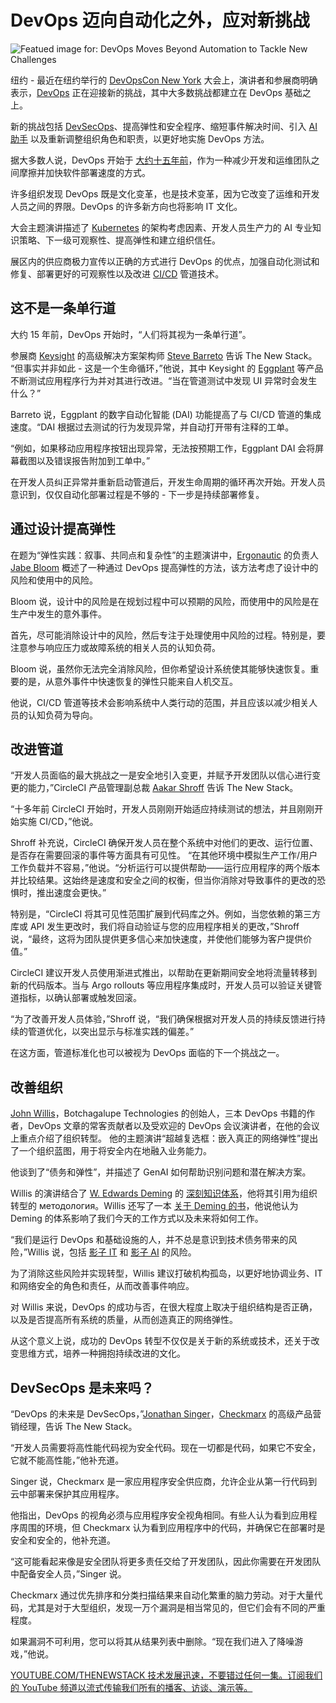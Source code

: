 # DevOps 迈向自动化之外，应对新挑战

![Featued image for: DevOps Moves Beyond Automation to Tackle New Challenges](https://cdn.thenewstack.io/media/2024/11/24340e25-quino-al-uwu5qhetnvc-unsplash-1-1024x683.jpg)

纽约 - 最近在纽约举行的 [DevOpsCon New York](https://devopscon.io/new-york/) 大会上，演讲者和参展商明确表示，[DevOps](https://thenewstack.io/devops/) 正在迎接新的挑战，其中大多数挑战都建立在 DevOps 基础之上。

新的挑战包括 [DevSecOps](https://thenewstack.io/decoding-devsecops-striking-the-right-balance/)、提高弹性和安全程序、缩短事件解决时间、引入 [AI 助手](https://thenewstack.io/augment-ai-code-assistant-targets-large-development-teams/) 以及重新调整组织角色和职责，以更好地实施 DevOps 方法。

据大多数人说，DevOps 开始于 [大约十五年前](https://devops.com/the-origins-of-devops-whats-in-a-name/)，作为一种减少开发和运维团队之间摩擦并加快软件部署速度的方式。

许多组织发现 DevOps 既是文化变革，也是技术变革，因为它改变了运维和开发人员之间的界限。DevOps 的许多新方向也将影响 IT 文化。

大会主题演讲描述了 [Kubernetes](https://thenewstack.io/kubernetes/) 的架构考虑因素、开发人员生产力的 AI 专业知识策略、下一级可观察性、提高弹性和建立组织信任。

展区内的供应商极力宣传以正确的方式进行 DevOps 的优点，加强自动化测试和修复、部署更好的可观察性以及改进 [CI/CD](https://thenewstack.io/ci-cd/) 管道技术。

## 这不是一条单行道

大约 15 年前，DevOps 开始时，“人们将其视为一条单行道”。

参展商 [Keysight](https://www.keysight.com/us/en/products/software/software-testing.html) 的高级解决方案架构师 [Steve Barreto](https://www.linkedin.com/in/stevebarreto/) 告诉 The New Stack。
“但事实并非如此 - 这是一个生命循环，”他说，其中 Keysight 的 [Eggplant](https://www.keysight.com/us/en/products/software/software-testing/eggplant-test.html) 等产品不断测试应用程序行为并对其进行改进。“当在管道测试中发现 UI 异常时会发生什么？”

Barreto 说，Eggplant 的数字自动化智能 (DAI) 功能提高了与 CI/CD 管道的集成速度。“DAI 根据过去测试的行为发现异常，并自动打开带有注释的工单。

“例如，如果移动应用程序按钮出现异常，无法按预期工作，Eggplant DAI 会将屏幕截图以及错误报告附加到工单中。”

在开发人员纠正异常并重新启动管道后，开发生命周期的循环再次开始。开发人员意识到，仅仅自动化部署过程是不够的 - 下一步是持续部署修复。

## 通过设计提高弹性

在题为“弹性实践：叙事、共同点和复杂性”的主题演讲中，[Ergonautic](https://www.ergonautic.ly/) 的负责人 [Jabe Bloom](https://www.linkedin.com/in/jabebloom/) 概述了一种通过 DevOps 提高弹性的方法，该方法考虑了设计中的风险和使用中的风险。

Bloom 说，设计中的风险是在规划过程中可以预期的风险，而使用中的风险是在生产中发生的意外事件。

首先，尽可能消除设计中的风险，然后专注于处理使用中风险的过程。特别是，要注意参与响应压力或故障系统的相关人员的认知负荷。

Bloom 说，虽然你无法完全消除风险，但你希望设计系统使其能够快速恢复。重要的是，从意外事件中快速恢复的弹性只能来自人机交互。

他说，CI/CD 管道等技术会影响系统中人类行动的范围，并且应该以减少相关人员的认知负荷为导向。

## 改进管道

“开发人员面临的最大挑战之一是安全地引入变更，并赋予开发团队以信心进行变更的能力，”CircleCI 产品管理副总裁 [Aakar Shroff](https://www.linkedin.com/in/aakarshroff/) 告诉 The New Stack。

“十多年前 CircleCI 开始时，开发人员刚刚开始适应持续测试的想法，并且刚刚开始实施 CI/CD，”他说。

Shroff 补充说，CircleCI 确保开发人员在整个系统中对他们的更改、运行位置、是否存在需要回滚的事件等方面具有可见性。
“在其他环境中模拟生产工作/用户工作负载并不容易，”他说。“分析运行可以提供帮助——运行应用程序的两个版本并比较结果。这始终是速度和安全之间的权衡，但当你消除对导致事件的更改的恐惧时，推出速度会更快。”

特别是，“CircleCI 将其可见性范围扩展到代码库之外。例如，当您依赖的第三方库或 API 发生更改时，我们将自动验证与您的应用程序相关的更改，”Shroff 说，“最终，这将为团队提供更多信心来加快速度，并使他们能够为客户提供价值。”

CircleCI 建议开发人员使用渐进式推出，以帮助在更新期间安全地将流量转移到新的代码版本。当与 Argo rollouts 等应用程序集成时，开发人员可以验证关键管道指标，以确认部署或触发回滚。

“为了改善开发人员体验，”Shroff 说，“我们确保根据对开发人员的持续反馈进行持续的管道优化，以突出显示与标准实践的偏差。”

在这方面，管道标准化也可以被视为 DevOps 面临的下一个挑战之一。

## 改善组织
[John Willis](https://www.linkedin.com/in/johnwillisatlanta/)，Botchagalupe Technologies 的创始人，三本 DevOps 书籍的作者，DevOps 文章的常客贡献者以及受欢迎的 DevOps 会议演讲者，在他的会议上重点介绍了组织转型。
他的主题演讲“超越复选框：嵌入真正的网络弹性”提出了一个组织蓝图，用于将安全内在地融入业务能力。

他谈到了“债务和弹性”，并描述了 GenAI 如何帮助识别问题和潜在解决方案。

Willis 的演讲结合了 [W. Edwards Deming](https://en.wikipedia.org/wiki/W._Edwards_Deming) 的 [深刻知识体系](https://deming.org/explore/sopk/)，他将其引用为组织转型的 методология。Willis 还写了一本 [关于 Deming 的书](https://www.amazon.com/Journey-Profound-Knowledge-Altered-Industry/dp/1950508838)，他说他认为 Deming 的体系影响了我们今天的工作方式以及未来将如何工作。

“我们是运行 DevOps 和基础设施的人，并不总是意识到技术债务带来的风险，”Willis 说，包括 [影子 IT](https://thenewstack.io/how-to-bring-shadow-kubernetes-it-into-the-light/) 和 [影子 AI](https://cloud.google.com/transform/spotlighting-shadow-ai-how-to-protect-against-risky-ai-practices) 的风险。

为了消除这些风险并实现转型，Willis 建议打破机构孤岛，以更好地协调业务、IT 和网络安全的角色和责任，从而改善事件响应。

对 Willis 来说，DevOps 的成功与否，在很大程度上取决于组织结构是否正确，以及是否提高所有系统的质量，从而创造真正的网络弹性。

从这个意义上说，成功的 DevOps 转型不仅仅是关于新的系统或技术，还关于改变思维方式，培养一种拥抱持续改进的文化。

## DevSecOps 是未来吗？
“DevOps 的未来是 DevSecOps，”[Jonathan Singer](https://www.linkedin.com/in/jonathanayalsinger/)，[Checkmarx](https://checkmarx.com/) 的高级产品营销经理，告诉 The New Stack。

“开发人员需要将高性能代码视为安全代码。现在一切都是代码，如果它不安全，它就不能高性能，”他补充道。

Singer 说，Checkmarx 是一家应用程序安全供应商，允许企业从第一行代码到云中部署来保护其应用程序。

他指出，DevOps 的视角必须与应用程序安全视角相同。有些人认为看到应用程序周围的环境，但 Checkmarx 认为看到应用程序中的代码，并确保它在部署时是安全和安全的，他补充道。

“这可能看起来像是安全团队将更多责任交给了开发团队，因此你需要在开发团队中配备安全人员，”Singer 说。

Checkmarx 通过优先排序和分类扫描结果来自动化繁重的脑力劳动。对于大量代码，尤其是对于大型组织，发现一万个漏洞是相当常见的，但它们会有不同的严重程度。

如果漏洞不可利用，您可以将其从结果列表中删除。“现在我们进入了降噪游戏，”他说。

[
YOUTUBE.COM/THENEWSTACK
技术发展迅速，不要错过任何一集。订阅我们的 YouTube
频道以流式传输我们所有的播客、访谈、演示等。
](https://youtube.com/thenewstack?sub_confirmation=1)